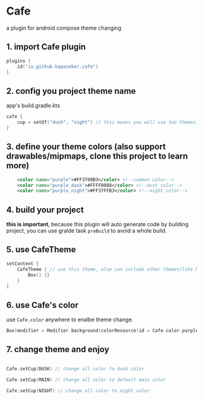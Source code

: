 # Cafe
a plugin for android compose theme changing  

## 1. import Cafe plugin

```kotlin
plugins {
    id("io.github.kapaseker.cafe")
}
```

## 2. config you project theme name
app's build.gradle.kts
```kotlin
cafe {
    cup = setOf("dusk", "night") // this means you will use two themes, dusk and night.
}
```

## 3. define your theme colors (also support drawables/mipmaps, clone this project to learn more)
```xml
    <color name="purple">#FF3700B3</color> <!--common color--> 
    <color name="purple_dusk">#FFFF0088</color> <!--dust color--> 
    <color name="purple_night">#FF37FFB3</color> <!--night color--> 
```

## 4. build your project
**this is important**, because this plugin will auto generate code by building project, you can use gralde task `preBuild` to avoid a whole build.

## 5. use CafeTheme
```kotlin
setContent {
    CafeTheme { // use this theme, alse can include other themes(like MaterialTheme).
        Box() {}
    }
}
``` 

## 6. use Cafe's color

use `Cafe.color` anywhere to enalbe theme change.

```kotlin
Box(modifier = Modifier.background(colorResource(id = Cafe.color.purple)))
```


## 7. change theme and enjoy

```kotlin

Cafe.setCup(DUSK) // change all color to dusk color

Cafe.setCup(MAIN) // change all color to default main color

Cafe.setCup(NIGHT) // change all color to night color

```





